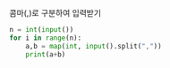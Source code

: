 콤마(,)로 구분하여 입력받기

```python
n = int(input())
for i in range(n):
    a,b = map(int, input().split(","))
    print(a+b)
```

